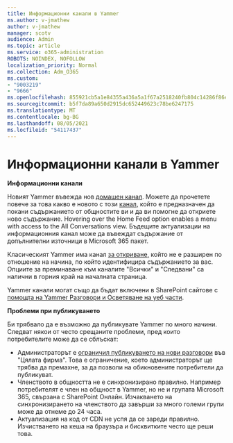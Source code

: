 ```yaml
---
title: Информационни канали в Yammer
ms.author: v-jmathew
author: v-jmathew
manager: scotv
audience: Admin
ms.topic: article
ms.service: o365-administration
ROBOTS: NOINDEX, NOFOLLOW
localization_priority: Normal
ms.collection: Adm_O365
ms.custom:
- "9003219"
- "9666"
ms.openlocfilehash: 855921cb5a1e84355a436a5a1f67a2518240fb804c14286f86e7f2fca306bb30
ms.sourcegitcommit: b5f7da89a650d2915dc652449623c78be6247175
ms.translationtype: MT
ms.contentlocale: bg-BG
ms.lasthandoff: 08/05/2021
ms.locfileid: "54117437"
---
```

# <a name="feeds-in-yammer"></a>Информационни канали в Yammer

**Информационни канали**

Новият Yammer въвежда нов [домашен канал](https://support.microsoft.com/office/what-s-in-the-yammer-home-feed-8fff52dd-5b38-468c-b963-fa4c6a4f9254). Можете да прочетете повече за това какво е новото с този [канал,](https://techcommunity.microsoft.com/t5/yammer-blog/yammer-discovery-what-is-in-my-feed/ba-p/1596230) който е предназначен да покани съдържанието от общностите ви и да ви помогне да откриете ново съдържание. Hovering over the Home Feed option enables a menu with access to the All Conversations view. Бъдещите актуализации на информационния канал може да въвеждат съдържание от допълнителни източници в Microsoft 365 пакет.

Класическият Yammer има канал [за откриване,](https://support.microsoft.com/office/what-s-in-the-yammer-discovery-feed-28ba9a79-2bde-4e7c-8420-db2296c3ca49) който не е разширен по отношение на начина, по който идентифицира съдържанието за вас. Опциите за преминаване към каналите "Всички" и "Следвани" са налични в горния край на началната страница.

Yammer канали могат също да бъдат включени в SharePoint сайтове с [помощта на Yammer Разговори и Осветяване на уеб части](https://support.microsoft.com/office/use-a-yammer-web-part-in-sharepoint-online-a53cfa0c-3d09-42c8-a286-1038a81c59da).

**Проблеми при публикуването**

Би трябвало да е възможно да публикувате Yammer по много начини. Следват някои от често срещаните проблеми, пред които потребителите може да се сблъскат:

- Администраторът е [ограничил публикуването на нови разговори](https://support.microsoft.com/office/restrict-all-company-posts-in-yammer-3219d2ae-db15-4c9f-9dd2-28559ae39a97) във "Цялата фирма". Това е ограничение, което администраторът ще трябва да премахне, за да позволи на обикновените потребители да публикуват.
- Членството в общността не е синхронизирано правилно. Например потребителят е член на общност в Yammer, но не и групата Microsoft 365, свързана с SharePoint Онлайн. Изчакването на синхронизирането на членството да завърши за много големи групи може да отнеме до 24 часа.
- Актуализация на код от CDN не успя да се зареди правилно. Изчистването на кеша на браузъра и бисквитките често ще реши това.
